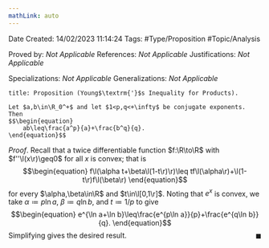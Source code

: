 ```yaml
---
mathLink: auto
---
```


<div class="topSpace"></div>

Date Created: 14/02/2023 11:14:24
Tags: #Type/Proposition #Topic/Analysis

Proved by: _Not Applicable_
References: _Not Applicable_
Justifications: _Not Applicable_

Specializations: _Not Applicable_
Generalizations: _Not Applicable_

``` ad-Proposition
title: Proposition (Young$\textrm{'}$s Inequality for Products).

Let $a,b\in\R_0^+$ and let $1<p,q<+\infty$ be conjugate exponents. Then
$$\begin{equation}
    ab\leq\frac{a^p}{a}+\frac{b^q}{q}.
\end{equation}$$

```

_Proof_. Recall that a twice differentiable function $f:\R\to\R$ with $f''\l(x\r)\geq0$ for all $x$ is convex; that is
$$\begin{equation}
    f\l(\alpha t+\beta\l(1-t\r)\r)\leq tf\l(\alpha\r)+\l(1-t\r)f\l(\beta\r)
\end{equation}$$
for every $\alpha,\beta\in\R$ and $t\in\l[0,1\r]$. Noting that $e^x$ is convex, we take $\alpha\coloneqq p\ln a$, $\beta\coloneqq q\ln b$, and $t\coloneqq 1/p$ to give
$$\begin{equation}
    e^{\ln a+\ln b}\leq\frac{e^{p\ln a}}{p}+\frac{e^{q\ln b}}{q}.
\end{equation}$$
Simplifying gives the desired result.<span style="float:right;">$\blacksquare$</span>
